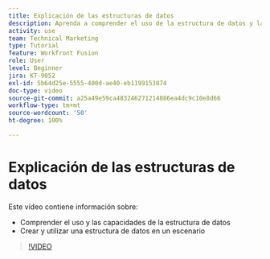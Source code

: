 ```yaml
---
title: Explicación de las estructuras de datos
description: Aprenda a comprender el uso de la estructura de datos y las capacidades, y a crear y utilizar una estructura de datos dentro de un escenario, todo en  [!DNL Adobe Workfront Fusion].
activity: use
team: Technical Marketing
type: Tutorial
feature: Workfront Fusion
role: User
level: Beginner
jira: KT-9052
exl-id: 5b64d25e-5555-400d-ae40-eb1199153874
doc-type: video
source-git-commit: a25a49e59ca483246271214886ea4dc9c10e8d66
workflow-type: tm+mt
source-wordcount: '50'
ht-degree: 100%

---
```


# Explicación de las estructuras de datos

Este vídeo contiene información sobre:

* Comprender el uso y las capacidades de la estructura de datos
* Crear y utilizar una estructura de datos en un escenario

>[!VIDEO](https://video.tv.adobe.com/v/335293/?quality=12&learn=on)
